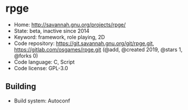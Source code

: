 # rpge

- Home: http://savannah.gnu.org/projects/rpge/
- State: beta, inactive since 2014
- Keyword: framework, role playing, 2D
- Code repository: https://git.savannah.gnu.org/git/rpge.git, https://gitlab.com/osgames/rpge.git (@add, @created 2019, @stars 1, @forks 0)
- Code language: C, Script
- Code license: GPL-3.0

## Building

- Build system: Autoconf

